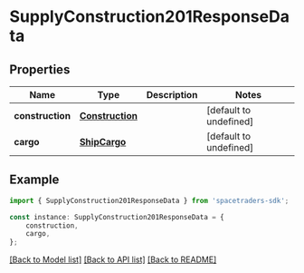# SupplyConstruction201ResponseData


## Properties

Name | Type | Description | Notes
------------ | ------------- | ------------- | -------------
**construction** | [**Construction**](Construction.md) |  | [default to undefined]
**cargo** | [**ShipCargo**](ShipCargo.md) |  | [default to undefined]

## Example

```typescript
import { SupplyConstruction201ResponseData } from 'spacetraders-sdk';

const instance: SupplyConstruction201ResponseData = {
    construction,
    cargo,
};
```

[[Back to Model list]](../README.md#documentation-for-models) [[Back to API list]](../README.md#documentation-for-api-endpoints) [[Back to README]](../README.md)
